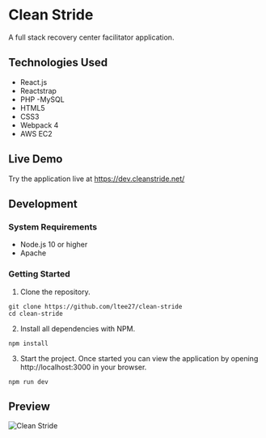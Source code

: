 # Clean Stride
A full stack recovery center facilitator application.

## Technologies Used
- React.js
- Reactstrap
- PHP
-MySQL
- HTML5
- CSS3
- Webpack 4
- AWS EC2

## Live Demo

Try the application live at https://dev.cleanstride.net/

## Development

### System Requirements
- Node.js 10 or higher
- Apache

### Getting Started
1. Clone the repository.

```shell
git clone https://github.com/ltee27/clean-stride
cd clean-stride
```

2. Install all dependencies with NPM.

```shell
npm install
```

3. Start the project. Once started you can view the application by opening http://localhost:3000 in your browser.

```shell
npm run dev
```


## Preview

![Clean Stride](../images/CleanStrideDemo.gif)
